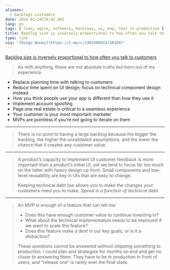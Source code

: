 ```yaml
---
aliases:
  - backlogs-customers
date: 2024-01-24T20:42:48Z
lang: en
tags: [ lean, agile, software, backlogs, ui, mvp, test in production ]
title: Backlog size is inversely proportional to how often you talk to customers
type: link
via: "[Diogo Nunes](https://t.me/c/1363309933/10169)"
---
```


[Backlog size is inversely proportional to how often you talk to customers](https://bitbytebit.substack.com/p/the-size-of-your-backlog-is-inversely)

> As with anything, these are not absolute truths but born out of my experience.

* Replace planning time with talking to customers
* Reduce time spent on UI design; focus on technical component design instead
* How you think people use your app is different than how they use it
* Implement account spoofing
* Page one real estate is critical to a seamless experience
* Your customer is your most important marketer
* MVPs are pointless if you’re not going to iterate on them

---

> There is no point to having a large backlog because the bigger the backlog, the higher the unvalidated assumptions, and the lower the chance that it creates any customer value.

---

> A product’s capacity to implement UI customer feedback is more important than a product’s initial UI, yet we tend to focus far too much on the latter with heavy design up front. Small components and low-level reusability are key in UIs that are easy to change.
>
> Keeping technical debt low allows you to make the changes your customers need you to make. *Speed is a function of technical debt.*

---

> An MVP is enough of a feature that can tell me:
>
> * Does this have enough customer value to continue investing in?
> * What about the technical implementation needs to be improved if we want to scale this feature?
> * Does this feature make a dent in our key goals, or is it a distraction?
>
> These questions cannot be answered without shipping something to production. I could plan and strategize for months on end and get no closer to answering them. They have to be in production in front of users, and “release one” is rarely ever the final state.
